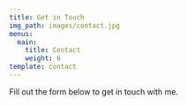 ```yaml
---
title: Get in Touch
img_path: images/contact.jpg
menus:
  main:
    title: Contact
    weight: 6
template: contact
---
```


Fill out the form below to get in touch with me.
